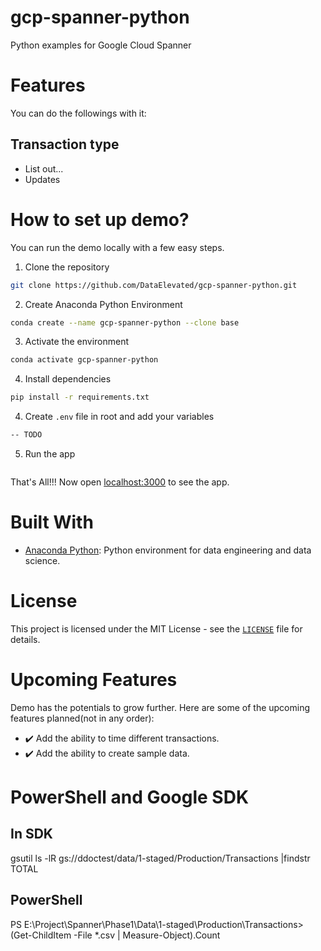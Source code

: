 # gcp-spanner-python
Python examples for Google Cloud Spanner


# Features
You can do the followings with it:

## Transaction type
 - List out...
 - Updates

# How to set up demo?
You can run the demo locally with a few easy steps.

1. Clone the repository

```bash
git clone https://github.com/DataElevated/gcp-spanner-python.git
```

2. Create Anaconda Python Environment

```bash
conda create --name gcp-spanner-python --clone base
```

3. Activate the environment

```bash
conda activate gcp-spanner-python
```

4. Install dependencies

```bash
pip install -r requirements.txt
```

4. Create `.env` file in root and add your variables

```bash
-- TODO
```

5. Run the app

```bash

```

That's All!!! Now open [localhost:3000](http://localhost:3000/) to see the app.

# Built With
- [Anaconda Python](https://www.anaconda.com/products/individual?modal=nucleus): Python environment for data engineering and data science. 

# License
This project is licensed under the MIT License - see the [`LICENSE`](LICENSE) file for details.

# Upcoming Features
Demo has the potentials to grow further. Here are some of the upcoming features planned(not in any order):

- ✔️ Add the ability to time different transactions.
- ✔️ Add the ability to create sample data.

# PowerShell and Google SDK
## In SDK
gsutil ls -lR gs://ddoctest/data/1-staged/Production/Transactions |findstr TOTAL

## PowerShell
PS E:\Project\Spanner\Phase1\Data\1-staged\Production\Transactions> (Get-ChildItem -File *.csv | Measure-Object).Count